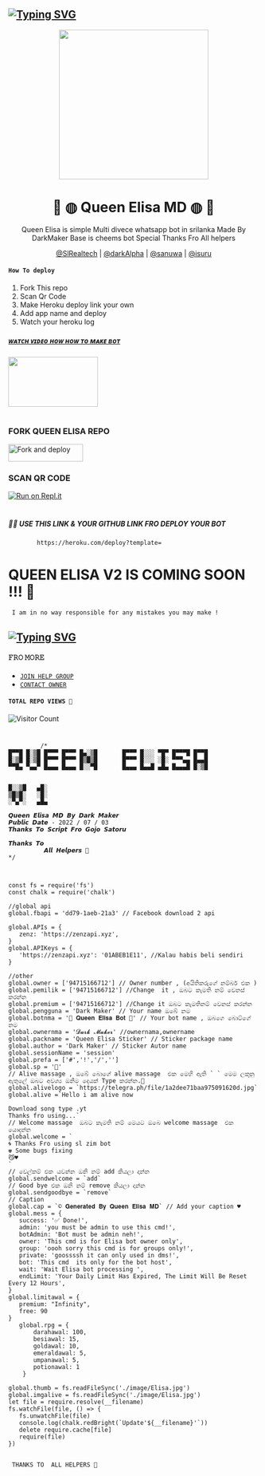 ## [![Typing SVG](https://readme-typing-svg.herokuapp.com?font=Rockstar-ExtraBold&color=FF00FF&lines=𝚆𝙴𝙻𝙲𝙾𝙼𝙴;𝙲𝚁𝙴𝙰𝚃𝙴𝙳+𝙱𝚈+𝙲𝙷𝙰𝚃𝙷𝚄𝚁𝙰𝙽𝙶𝙰;𝚃𝙷𝙸𝚂+𝙸𝚂+𝙰+𝚂𝙸𝙼𝙿𝙻𝙴+𝙿𝙰𝙶𝙴;𝘛𝘏𝘈𝘕𝘒𝘚+𝙵𝙾𝚁+𝘝𝘐𝘚𝘐𝘛𝘐𝘕𝘎+𝘔𝘠+𝚅𝚌𝚊𝚛𝚍)](https://git.io/typing-svg)

<div align="center">
  <img src="https://i.ibb.co/ZWctf3M/Queen-Elisa-Git-Lo-Go.jpg" width="300" height="300">
  
# 🧚 ◍ Queen Elisa MD ◍ 🧚
<div align="center">
Queen Elisa is simple Multi divece whatsapp bot in srilanka Made By DarkMaker Base is cheems bot Special Thanks Fro All helpers
  
 [@SlRealtech]() | [@darkAlpha]() | [@sanuwa]() | [@isuru]() 

<div align="left">

#### ```How To deploy ```
1. Fork This repo
2. Scan Qr Code 
3. Make Heroku deploy link your own 
4. Add app name and deploy 
5. Watch your heroku log 

##### [ᴡᴀᴛᴄʜ ᴠɪᴅᴇᴏ ʜᴏᴡ ʜᴏᴡ ᴛᴏ ᴍᴀᴋᴇ ʙᴏᴛ](https://youtu.be/wXovNeqOHSo)


<div align="left">
  <img src="https://telegra.ph/file/30f0019baa0dc2715c62d.jpg" width="180" height="100ll">
  
# 
### FORK QUEEN ELISA REPO
 <p align="left">
<a href="https://github.com/DarkMakerofc/Queen-Elisa-MD/fork"><img align="center" src="https://i.imgur.com/t1fC4oE.jpeg" alt="Fork and deploy" height="35" width="150" /></a>

### SCAN QR CODE 
[![Run on Repl.it](https://repl.it/badge/github/quiec/whatsasena)](https://replit.com/@mrnimaofc/Queen-Elisa-MD?v=1?outputonly=1&lite=1#index.js)
# 
##### 🧑‍💻 USE THIS LINK & YOUR GITHUB LINK FRO DEPLOY YOUR BOT
            https://heroku.com/deploy?template=
# 
# 
# QUEEN ELISA V2 IS COMING SOON !!! 👸

``` I am in no way responsible for any mistakes you may make !```
## [![Typing SVG](https://readme-typing-svg.herokuapp.com?font=Rockstar-ExtraBold&color=FFFF00&lines=If+you+think+this+bot+is+not+good;deploy+another+bot+you+like;If+you+become+Question+about+bot;join+our+Whatsapp+support+group;to+solve+it+♥️)](https://git.io/typing-svg)
#### 𝙵𝚁𝙾 𝙼𝙾𝚁𝙴 
+ [`𝙹𝙾𝙸𝙽 𝙷𝙴𝙻𝙿 𝙶𝚁𝙾𝚄𝙿`](https://chat.whatsapp.com/KYvD0uan1KKLUSTtMHV9vi) 
+ [`𝙲𝙾𝙽𝚃𝙰𝙲𝚃 𝙾𝚆𝙽𝙴𝚁`](https://wa.me/94715166712?text=From_Queen_Elisa_Md_Repo💃)

#### ```TOTAL REPO VIEWS 🧚```
![Visitor Count](https://profile-counter.glitch.me/DarkMakerofc/count.svg)
# 
# 
# 
 
 ```
          /*
 █▀▀█ █░▒█ █▀▀▀ █▀▀▀ █▄░▒█       █▀▀▀ █░░░ ▀█▀ █▀▀▀█ █▀▀█      
 █░▒█ █░▒█ █▀▀▀ █▀▀▀ █▒█▒█       █▀▀▀ █░░░ ░█░ ▀▀▀▄▄ █▄▄█      
 ▀▀█▄ ▀▄▄▀ █▄▄▄ █▄▄▄ █░░▀█       █▄▄▄ █▄▄█ ▄█▄ █▄▄▄█ █░▒█      


 █░░▒█   ▄█░
 ▒█▒█░   ░█░
 ░▀▄▀░   ▄█▄
 
 𝙌𝙪𝙚𝙚𝙣 𝙀𝙡𝙞𝙨𝙖 𝙈𝘿 𝘽𝙮 𝘿𝙖𝙧𝙠 𝙈𝙖𝙠𝙚𝙧 
 𝙋𝙪𝙗𝙡𝙞𝙘 𝘿𝙖𝙩𝙚 - 2022 / 07 / 03 
 𝙏𝙝𝙖𝙣𝙠𝙨 𝙏𝙤 𝙎𝙘𝙧𝙞𝙥𝙩 𝙁𝙧𝙤 𝙂𝙤𝙟𝙤 𝙎𝙖𝙩𝙤𝙧𝙪
 
 𝙏𝙝𝙖𝙣𝙠𝙨 𝙏𝙤
           𝘼𝙡𝙡 𝙃𝙚𝙡𝙥𝙚𝙧𝙨 💞
*/



const fs = require('fs')
const chalk = require('chalk')

//global api
global.fbapi = 'dd79-1aeb-21a3' // Facebook download 2 api

global.APIs = {
	zenz: 'https://zenzapi.xyz', 
}
global.APIKeys = {
	'https://zenzapi.xyz': '01ABEB1E11', //Kalau habis beli sendiri
}

//other
global.owner = ['94715166712'] // Owner number , (අයිතිකරුගේ නම්බර් එක )
global.pemilik = ['94715166712'] //Change  it , ඔබට කැමති නම් වෙනස් කරන්න
global.premium = ['94715166712'] //Change it ඔබට කැමතිනම් වෙනස් කරන්න 
global.pengguna = 'Dark Maker' // Your name ඔබේ නම 
global.botnma = '💃 𝐐𝐮𝐞𝐞𝐧 𝐄𝐥𝐢𝐬𝐚 𝐁𝐨𝐭 💃' // Your bot name , ඔබගෙ බොට්ගේ නම 
global.ownernma = '𝓓𝓪𝓻𝓴 𝓜𝓪𝓴𝓮𝓻' //ownernama,ownername
global.packname = 'Queen Elisa Sticker' // Sticker package name 
global.author = 'Dark Maker' // Sticker Autor name 
global.sessionName = 'session'
global.prefa = ['#','!','/',''] 
global.sp = '🔵'
// Alive massage , ඔබේ බොගේ alive massage  එක මෙහි ඇති ` ` මෙම ලකුනු ඇතුලේ ඔබට අවශ්‍ය ඔනිම දෙයක් Type කරන්න.💃
global.alivelogo = `https://telegra.ph/file/1a2dee71baa975091620d.jpg`
global.alive =`Hello i am alive now

Download song type .yt 
Thanks fro using...`
// Welcome massage  ඔබට කැමති නම් මෙයට ඔබෙ welcome massage  එක යොදන්න 
global.welcome = `
🌀 Thanks Fro using sl zim bot
✾ Some bugs fixing
😼♥️
`
// වෙල්කම් එක යවන්න ඔනි නම් add කියලා දාන්න 
global.sendwelcome = `add`
// Good bye එක ඔනි නම් remove කියලා දාන්න
global.sendgoodbye = `remove`
// Caption 
global.cap = `© 𝐆𝐞𝐧𝐞𝐫𝐚𝐭𝐞𝐝 𝐁𝐲 𝐐𝐮𝐞𝐞𝐧 𝐄𝐥𝐢𝐬𝐚 𝐌𝐃` // Add your caption ♥ 
global.mess = {
    success: '✅ Done!',
    admin: 'you must be admin to use this cmd!',
    botAdmin: 'Bot must be admin neh!',
    owner: 'This cmd is for Elisa bot owner only',
    group: 'oooh sorry this cmd is for groups only!',
    private: 'goossssh it can only used in dms!',
    bot: 'This cmd  its only for the bot host',
    wait: 'Wait Elisa bot processing ',
    endLimit: 'Your Daily Limit Has Expired, The Limit Will Be Reset Every 12 Hours',
}
global.limitawal = {
    premium: "Infinity", 
    free: 90 
}
    global.rpg = {
        darahawal: 100,
        besiawal: 15,
        goldawal: 10,
        emeraldawal: 5,
        umpanawal: 5,
        potionawal: 1
     }    

global.thumb = fs.readFileSync('./image/Elisa.jpg')
global.imgalive = fs.readFileSync('./image/Elisa.jpg')
let file = require.resolve(__filename)
fs.watchFile(file, () => {
	fs.unwatchFile(file)
	console.log(chalk.redBright(`Update'${__filename}'`))
	delete require.cache[file]
	require(file)
})


```
``` THANKS TO  ALL HELPERS 💞```
  
